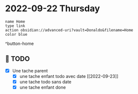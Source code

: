 # 2022-09-22 Thursday

```button
name Home
type link
action obsidian://advanced-uri?vault=Donaldo&filename=Home
color blue
```
^button-home
## 📆  TODO
- [x] Une tache parent
	- [x] une tache enfant todo avec date [[2022-09-23]]
	- [x] une tache todo sans date
	- [x] une tache enfant done
